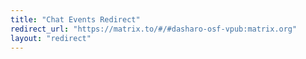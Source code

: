 ```yaml
---
title: "Chat Events Redirect"
redirect_url: "https://matrix.to/#/#dasharo-osf-vpub:matrix.org"
layout: "redirect"
---
```


